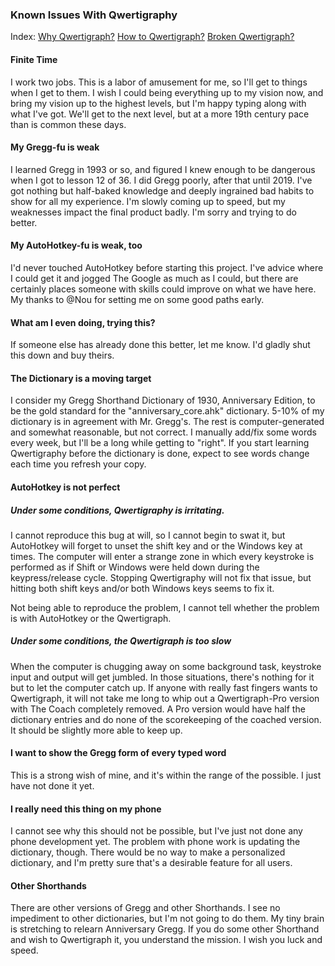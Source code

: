 ### Known Issues With Qwertigraphy

Index: 
[Why Qwertigraph?](https://github.com/codepoke-kk/qwertigraphy/blob/master/HowQwertigraph.md)
[How to Qwertigraph?](https://github.com/codepoke-kk/qwertigraphy/blob/master/WhyQwertigraph.md)
[Broken Qwertigraph?](https://github.com/codepoke-kk/qwertigraphy/blob/master/FixQwertigraph.md)

#### Finite Time
I work two jobs. This is a labor of amusement for me, so I'll get to things when I get to them. I wish I could being everything up to my vision now, and bring my vision up to the highest levels, but I'm happy typing along with what I've got. We'll get to the next level, but at a more 19th century pace than is common these days.

#### My Gregg-fu is weak
I learned Gregg in 1993 or so, and figured I knew enough to be dangerous when I got to lesson 12 of 36. I did Gregg poorly, after that until 2019. I've got nothing but half-baked knowledge and deeply ingrained bad habits to show for all my experience. I'm slowly coming up to speed, but my weaknesses impact the final product badly. I'm sorry and trying to do better.

#### My AutoHotkey-fu is weak, too
I'd never touched AutoHotkey before starting this project. I've advice where I could get it and jogged The Google as much as I could, but there are certainly places someone with skills could improve on what we have here. My thanks to @Nou for setting me on some good paths early.

#### What am I even doing, trying this?
If someone else has already done this better, let me know. I'd gladly shut this down and buy theirs.

#### The Dictionary is a moving target
I consider my Gregg Shorthand Dictionary of 1930, Anniversary Edition, to be the gold standard for the "anniversary_core.ahk" dictionary. 5-10% of my dictionary is in agreement with Mr. Gregg's. The rest is computer-generated and somewhat reasonable, but not correct. I manually add/fix some words every week, but I'll be a long while getting to "right". If you start learning Qwertigraphy before the dictionary is done, expect to see words change each time you refresh your copy. 

#### AutoHotkey is not perfect
##### Under some conditions, Qwertigraphy is irritating. 
I cannot reproduce this bug at will, so I cannot begin to swat it, but AutoHotkey will forget to unset the shift key and or the Windows key at times. The computer will enter a strange zone in which every keystroke is performed as if Shift or Windows were held down during the keypress/release cycle. Stopping Qwertigraphy will not fix that issue, but hitting both shift keys and/or both Windows keys seems to fix it. 

Not being able to reproduce the problem, I cannot tell whether the problem is with AutoHotkey or the Qwertigraph. 

##### Under some conditions, the Qwertigraph is too slow
When the computer is chugging away on some background task, keystroke input and output will get jumbled. In those situations, there's nothing for it but to let the computer catch up. If anyone with really fast fingers wants to Qwertigraph, it will not take me long to whip out a Qwertigraph-Pro version with The Coach completely removed. A Pro version would have half the dictionary entries and do none of the scorekeeping of the coached version. It should be slightly more able to keep up. 

#### I want to show the Gregg form of every typed word
This is a strong wish of mine, and it's within the range of the possible. I just have not done it yet. 

#### I really need this thing on my phone
I cannot see why this should not be possible, but I've just not done any phone development yet. The problem with phone work is updating the dictionary, though. There would be no way to make a personalized dictionary, and I'm pretty sure that's a desirable feature for all users.

#### Other Shorthands 
There are other versions of Gregg and other Shorthands. I see no impediment to other dictionaries, but I'm not going to do them. My tiny brain is stretching to relearn Anniversary Gregg. If you do some other Shorthand and wish to Qwertigraph it, you understand the mission. I wish you luck and speed.